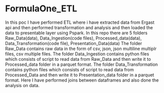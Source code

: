# FormulaOne_ETL
In this poc I have performed ETL where i have extracted data from Ergast api and then performed transformation and analysis and then loaded the data to presentable layer using Pspark.
In this repo there are 5 folders Raw_Data(data), Data_Ingestion(code files), Processed_data(data), Data_Transformation(code file), Presentation_Data(data) 
The folder Raw_Data contains raw data in the form of csv, json, json multiline multiplr files, csv multiple files.
The folder Data_Ingestion contains python files which consists of script to read data from Raw_Data and then write it to Processed_data folder in a parquet format.
The folder Data_Transformation contains python files which consists of script to read data from Processed_Data and then write it to Presentation_data folder in a parquet format. Here I have performed joins between dataframes and also done the analysis on data. 
